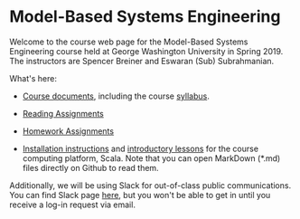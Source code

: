# Model-Based Systems Engineering

Welcome to the course web page for the Model-Based Systems Engineering course held at George Washington University in Spring 2019. The instructors are Spencer Breiner and Eswaran (Sub) Subrahmanian.

What's here:

+ [Course documents](https://github.com/sjbreiner/MBSE/tree/master/Course%20Documents), including the course [syllabus](https://github.com/sjbreiner/MBSE/blob/master/Course%20Documents/syllabus.md).

+ [Reading Assignments](https://github.com/sjbreiner/MBSE/blob/master/Course%20Documents/reading.md)

+ [Homework Assignments](https://github.com/sjbreiner/MBSE/tree/master/Homework)

+ [Installation instructions](https://github.com/sjbreiner/MBSE/blob/master/src/WelcomeToScala/Installation.md) and [introductory lessons](https://github.com/sjbreiner/MBSE/tree/master/src/WelcomeToScala) for the course computing platform, Scala. Note that you can open MarkDown (*.md) files directly on Github to read them.

Additionally, we will be using Slack for out-of-class public communications. You can find Slack page [here](https://github.com/sjbreiner/MBSE/tree/master/Homework), but you won't be able to get in until you receive a log-in request via email.